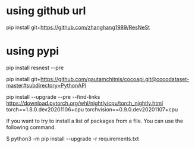 

<!--
 * @version:
 * @Author:  StevenJokess https://github.com/StevenJokess
 * @Date: 2020-11-13 21:20:29
 * @LastEditors:  StevenJokess https://github.com/StevenJokess
 * @LastEditTime: 2020-12-06 16:30:43
 * @Description:
 * @TODO::
 * @Reference:https://github.com/zhanghang1989/ResNeSt
 * https://pytorch.org/tutorials/intermediate/torchvision_tutorial.html
 * https://pytorch.org/tutorials/_sources/prototype/nnapi_mobilenetv2.rst.txt
 * https://github.com/tatsath/fin-ml
-->

# using github url
pip install git+https://github.com/zhanghang1989/ResNeSt

# using pypi
pip install resnest --pre

pip install git+https://github.com/gautamchitnis/cocoapi.git@cocodataset-master#subdirectory=PythonAPI

pip install --upgrade --pre --find-links https://download.pytorch.org/whl/nightly/cpu/torch_nightly.html torch==1.8.0.dev20201106+cpu torchvision==0.9.0.dev20201107+cpu


If you want to try to install a list of packages from a file. You can use the following command.

$ python3 -m pip install --upgrade -r requirements.txt
